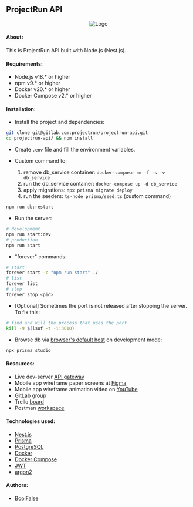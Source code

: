 
## ProjectRun API

<div style="text-align: center">
    <img src="https://drive.google.com/uc?id=11GOe2SHmc2LsGw81MDGvzoFrFPXoV48C" alt="Logo">
</div>



#### About:

This is ProjectRun API built with Node.js (Nest.js).



#### Requirements:

- Node.js v18.* or higher
- npm v9.* or higher
- Docker v20.* or higher
- Docker Compose v2.* or higher



#### Installation:

- Install the project and dependencies:
```bash
git clone git@gitlab.com:projectrun/projectrun-api.git
cd projectrun-api/ && npm install
```

- Create `.env` file and fill the environment variables.

- Custom command to:
  1. remove db_service container: `docker-compose rm -f -s -v db_service`
  2. run the db_service container: `docker-compose up -d db_service`
  3. apply migrations: `npx prisma migrate deploy`
  4. run the seeders: `ts-node prisma/seed.ts` (custom command)
```bash
npm run db:restart
```

- Run the server:
```bash
# development
npm run start:dev
# production
npm run start
```

- "forever" commands:
```bash
# start
forever start -c "npm run start" ./
# list
forever list
# stop
forever stop <pid>
```

- [Optional] Sometimes the port is not released after stopping the server. To fix this:
```bash
# find and kill the process that uses the port
kill -9 $(lsof -t -i:3010)
```

- Browse db via [browser's default host](http://localhost:5555) on development mode:
```bash
npx prisma studio
```



#### Resources:

- Live dev-server [API gateway](https://github.am/api)
- Mobile app wireframe paper screens at [Figma](https://www.figma.com/file/YMm2ALVLry7LMFF2hN5T1T/ProjectRun-%5Bwireframe-screens%5D?type=design&mode=design&t=BTY8nfsxSGpHvoL0-1)
- Mobile app wireframe animation video on [YouTube](https://www.youtube.com/watch?v=ho1Nbal3z6s)
- GitLab [group](https://gitlab.com/projectrun)
- Trello [board](https://trello.com/b/SsjxwCku/projectrun-backend)
- Postman [workspace](https://go.postman.co/workspace/4c1f641c-e02c-4aa5-b636-565308855c75)



#### Technologies used:

- [Nest.js](https://nestjs.com/)
- [Prisma](https://www.prisma.io/)
- [PostgreSQL](https://www.postgresql.org/)
- [Docker](https://www.docker.com/)
- [Docker Compose](https://docs.docker.com/compose/)
- [JWT](https://jwt.io/)
- [argon2](https://www.npmjs.com/package/argon2)



#### Authors:

- [BoolFalse](https://boolfalse.com)
